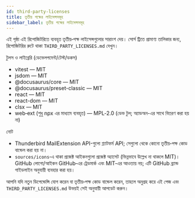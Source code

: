```yaml
---
id: third-party-licenses
title: তৃতীয় পক্ষের লাইসেন্সসমূহ
sidebar_label: তৃতীয় পক্ষের লাইসেন্সসমূহ
---
```


এই পৃষ্ঠা এই রিপোজিটরিতে ব্যবহৃত তৃতীয়‑পক্ষ লাইসেন্সগুলোর সারাংশ দেয়। সোর্স ট্রিতে প্রামাণ্য তালিকার জন্য, রিপোজিটরির রুটে থাকা `THIRD_PARTY_LICENSES.md` দেখুন।

টুলস ও লাইব্রেরি (ডেভেলপমেন্ট/টেস্ট/ডকস)

- vitest — MIT
- jsdom — MIT
- @docusaurus/core — MIT
- @docusaurus/preset-classic — MIT
- react — MIT
- react-dom — MIT
- clsx — MIT
- web‑ext (শুধু npx এর মাধ্যমে ব্যবহৃত) — MPL‑2.0 (ডেভ টুল; অ্যাডঅন-এর সাথে বিতরণ করা হয় না)

নোট

- Thunderbird MailExtension API-গুলো প্ল্যাটফর্ম API; সেগুলো থেকে কোনো তৃতীয়‑পক্ষ কোড বান্ডেল করা হয় না।
- `sources/icons`‑এ থাকা প্রজেক্ট আইকনগুলো প্রজেক্ট অ্যাসেট (ভিন্নভাবে উল্লেখ না থাকলে MIT)। GitHub লোগো/আইকন GitHub‑এর ট্রেডমার্ক এবং MIT‑এর আওতায় নয়; এটি GitHub ব্র্যান্ড গাইডলাইন অনুযায়ী ব্যবহার করা হয়।

আপনি যদি নতুন ডিপেন্ডেন্সি যোগ করেন বা তৃতীয়‑পক্ষ কোড বান্ডেল করেন, তাহলে অনুগ্রহ করে এই
পেজ এবং `THIRD_PARTY_LICENSES.md` উভয়ই সেই অনুযায়ী আপডেট করুন।
